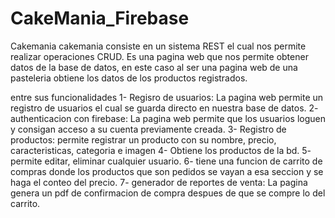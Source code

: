 # CakeMania_Firebase
Cakemania
cakemania consiste en un sistema REST el cual nos permite realizar operaciones CRUD.
Es una pagina web que nos permite obtener datos de la base de datos, en este caso al ser una pagina web
de una pasteleria obtiene los datos de los productos registrados.

entre sus funcionalidades
1- Regisro de usuarios: La pagina web permite un registro de usuarios el cual se guarda directo en nuestra base de datos.
2- authenticacion con firebase: La pagina web permite que los usuarios loguen y consigan acceso a su cuenta previamente creada.
3- Registro de productos: permite registrar un producto con su nombre, precio, caracteristicas, categoria e imagen
4- Obtiene los productos de la bd.
5- permite editar, eliminar cualquier usuario.
6- tiene una funcion de carrito de compras donde los productos que son pedidos se vayan a esa seccion y se haga el conteo del precio.
7- generador de reportes de venta: La pagina genera un pdf de confirmacion de compra despues de que se compre lo del carrito.


